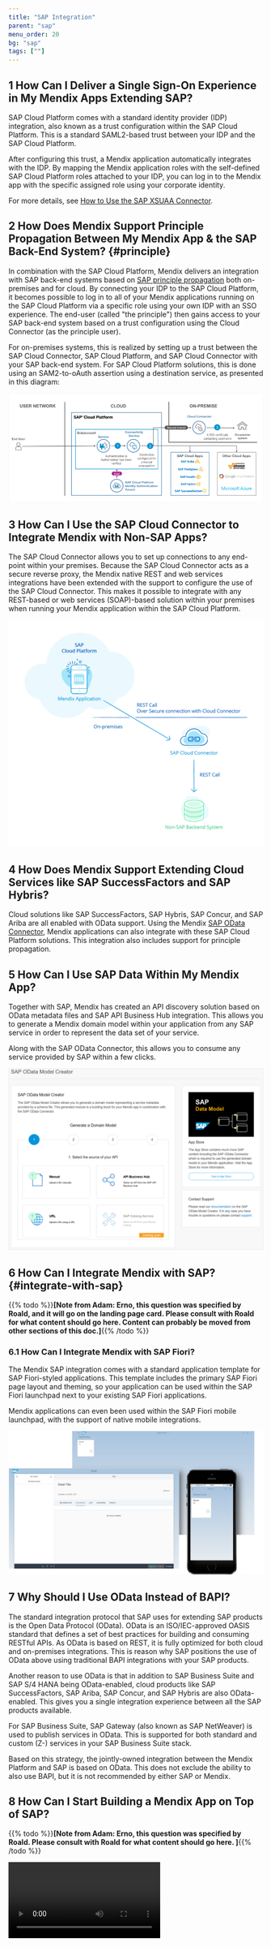 ```yaml
---
title: "SAP Integration"
parent: "sap"
menu_order: 20
bg: "sap"
tags: [""]
---
```


## 1 How Can I Deliver a Single Sign-On Experience in My Mendix Apps Extending SAP?

SAP Cloud Platform comes with a standard identity provider (IDP) integration, also known as a trust configuration within the SAP Cloud Platform. This is a standard SAML2-based trust between your IDP and the SAP Cloud Platform.

After configuring this trust, a Mendix application automatically integrates with the IDP. By mapping the Mendix application roles with the self-defined SAP Cloud Platform roles attached to your IDP, you can log in to the Mendix app with the specific assigned role using your corporate identity.

For more details, see [How to Use the SAP XSUAA Connector](https://docs.mendix.com/howto/sap/use-sap-xsuaa-connector).

## 2 How Does Mendix Support Principle Propagation Between My Mendix App & the SAP Back-End System? {#principle}

In combination with the SAP Cloud Platform, Mendix delivers an integration with SAP back-end systems based on [SAP principle propagation](https://www.sap.com/developer/blueprints/finder/cloud-platform-principal-propagation.html) both on-premises and for cloud. By connecting your IDP to the SAP Cloud Platform, it becomes possible to log in to all of your Mendix applications running on the SAP Cloud Platform via a specific role using your own IDP with an SSO experience. The end-user (called "the principle") then gains access to your SAP back-end system based on a trust configuration using the Cloud Connector (as the principle user).

For on-premises systems, this is realized by setting up a trust between the SAP Cloud Connector, SAP Cloud Platform, and SAP Cloud Connector with your SAP back-end system. For SAP Cloud Platform solutions, this is done using an SAM2-to-oAuth assertion using a destination service, as presented in this diagram:

![](attachments/dev_principal_prop_solution_diagram.png)

## 3 How Can I Use the SAP Cloud Connector to Integrate Mendix with Non-SAP Apps?

The SAP Cloud Connector allows you to set up connections to any end-point within your premises. Because the SAP Cloud Connector acts as a secure reverse proxy, the Mendix native REST and web services integrations have been extended with the support to configure the use of the SAP Cloud Connector. This makes it possible to integrate with any REST-based or web services (SOAP)-based solution within your premises when running your Mendix application within the SAP Cloud Platform.

![](attachments/rest-to-non-sap.png)

## 4 How Does Mendix Support Extending Cloud Services like SAP SuccessFactors and SAP Hybris?

Cloud solutions like SAP SuccessFactors, SAP Hybris, SAP Concur, and SAP Ariba are all enabled with OData support. Using the Mendix [SAP OData Connector](https://appstore.home.mendix.com/link/app/74525/), Mendix applications can also integrate with these SAP Cloud Platform solutions. This integration also includes support for principle propagation.

## 5 How Can I Use SAP Data Within My Mendix App?

Together with SAP, Mendix has created an API discovery solution based on OData metadata files and SAP API Business Hub integration. This allows you to generate a Mendix domain model within your application from any SAP service in order to represent the data set of your service.

Along with the SAP OData Connector, this allows you to consume any service provided by SAP within a few clicks.

![](attachments/api_business_hub_mg.png )

## 6 How Can I Integrate Mendix with SAP? {#integrate-with-sap}

{{% todo %}}**[Note from Adam: Erno, this question was specified by Roald, and it will go on the landing page card. Please consult with Roald for what content should go here. Content can probably be moved from other sections of this doc.]**{{% /todo %}}

### 6.1 How Can I Integrate Mendix with SAP Fiori?

The Mendix SAP integration comes with a standard application template for SAP Fiori-styled applications. This template includes the primary SAP Fiori page layout and theming, so your application can be used within the SAP Fiori launchpad next to your existing SAP Fiori applications.

Mendix applications can even been used within the SAP Fiori mobile launchpad, with the support of native mobile integrations.

![](attachments/sapfiorisupport.png)

## 7 Why Should I Use OData Instead of BAPI?

The standard integration protocol that SAP uses for extending SAP products is the Open Data Protocol (OData). OData is an ISO/IEC-approved OASIS standard that defines a set of best practices for building and consuming RESTful APIs. As OData is based on REST, it is fully optimized for both cloud and on-premises integrations. This is reason why SAP positions the use of OData above using traditional BAPI integrations with your SAP products.

Another reason to use OData is that in addition to SAP Business Suite and SAP S/4 HANA being OData-enabled, cloud products like SAP SuccessFactors, SAP Ariba, SAP Concur, and SAP Hybris are also OData- enabled. This gives you a single integration experience between all the SAP products available.

For SAP Business Suite, SAP Gateway (also known as SAP NetWeaver) is used to publish services in OData. This is supported for both standard and custom (Z-) services in your SAP Business Suite stack.

Based on this strategy, the jointly-owned integration between the Mendix Platform and SAP is based on OData. This does not  exclude the ability to also use BAPI, but it is not recommended by either SAP or Mendix.

## 8 How Can I Start Building a Mendix App on Top of SAP?

{{% todo %}}**[Note from Adam: Erno, this question was specified by Roald. Please consult with Roald for what content should go here. ]**{{% /todo %}}

<video controls src="attachments/CreateSAPAppSmaller.mp4">VIDEO</video>
